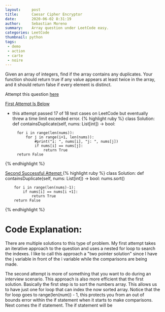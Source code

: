 ```yaml
---
layout:     post
title:      Caesar Cipher Encryptor
date:       2020-06-02 8:31:19
author:     Sebastian Moreno
summary:    Array question under LeetCode easy.
categories: LeetCode
thumbnail: python
tags:
 - demo
 - action
 - carte
 - noire
---
```


Given an array of integers, find if the array contains any duplicates.
Your function should return true if any value appears at least twice in the array, and it should return false if every element is distinct.

Attempt this question [here][1]

<ins> First Attempt Is Below</ins>
* this attempt passed 17 of 18 test cases on LeetCode but eventually threw a time limit exceeded error.
{% highlight ruby %}
class Solution:
    def containsDuplicate(self, nums: List[int]) -> bool:

        for i in range(len(nums)):
            for j in range(i+1, len(nums)):
                #print("i: ", nums[i], "j: ", nums[j])
                if nums[i] == nums[j]:
                    return True
        return False

{% endhighlight %}

<ins> Second Successful Attempt </ins>
{% highlight ruby %}
class Solution:
    def containsDuplicate(self, nums: List[int]) -> bool:
        nums.sort()

        for i in range(len(nums)-1):
            if nums[i] == nums[i +1]:
                return True
        return False
{% endhighlight %}

# Code Explanation:
There are multiple solutions to this type of problem. My first attempt takes an iterative approach to the question and uses a nested for loop to search the indexes. I like to call this approach a "two pointer solution" since I have the j variable in front of the i variable while the comparisons are being made.

The second attempt is more of something that you want to do during an interview scenario. This approach is also more efficient that the first solution. Basically the first step is to sort the numbers array. This allows us to have just one for loop that can index the now sorted array. Notice that the for loop goes to range(len(num))  - 1, this protects you from an out of bounds error within the if statement when it starts to make comparisons. Next comes the if statement. The if statement will be

[1]: https://leetcode.com/explore/interview/card/top-interview-questions-easy/92/array/578/
